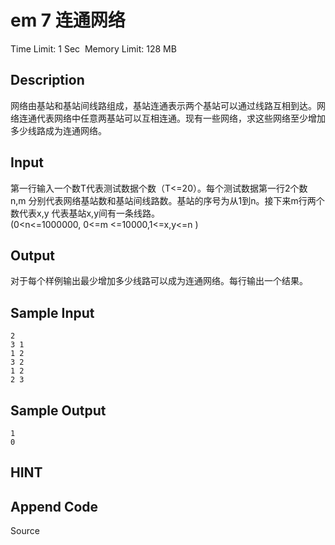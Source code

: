 # em 7  连通网络
Time Limit: 1 Sec  Memory Limit: 128 MB


## Description
﻿网络由基站和基站间线路组成，基站连通表示两个基站可以通过线路互相到达。网络连通代表网络中任意两基站可以互相连通。现有一些网络，求这些网络至少增加多少线路成为连通网络。


## Input
第一行输入一个数T代表测试数据个数（T<=20）。每个测试数据第一行2个数n,m 分别代表网络基站数和基站间线路数。基站的序号为从1到n。接下来m行两个数代表x,y 代表基站x,y间有一条线路。
(0<n<=1000000, 0<=m <=10000,1<=x,y<=n )


## Output
对于每个样例输出最少增加多少线路可以成为连通网络。每行输出一个结果。


## Sample Input
```
2
3 1
1 2
3 2
1 2
2 3

```
## Sample Output
```
1
0

```

## HINT


## Append Code
Source